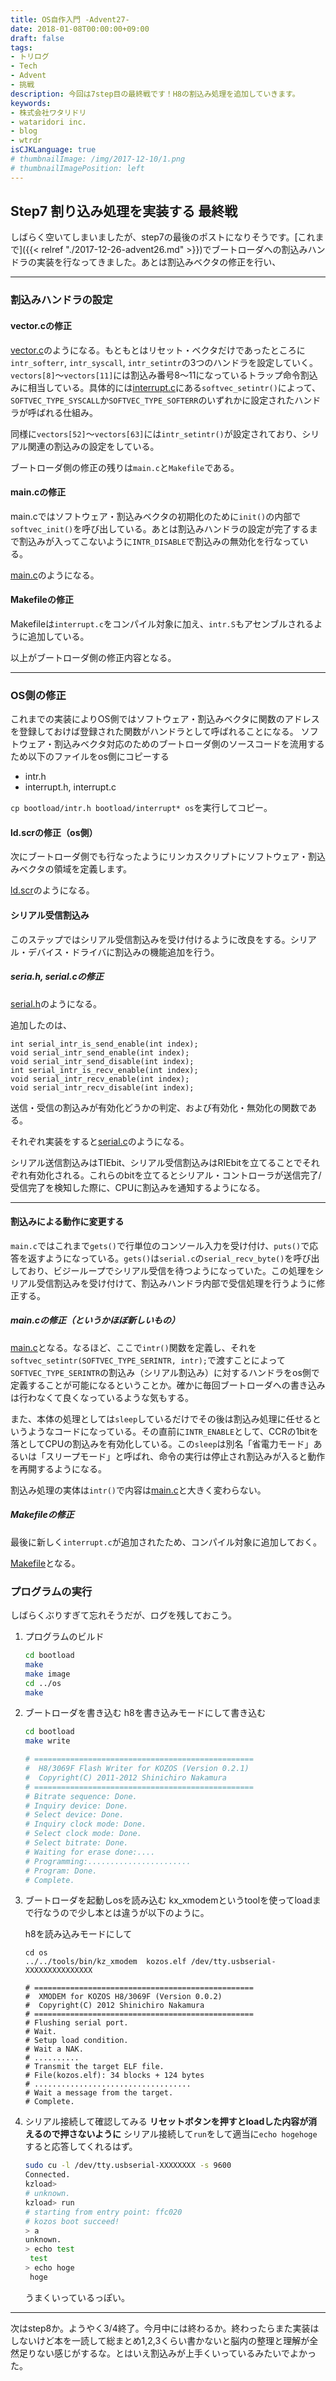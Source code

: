 ```yaml
---
title: OS自作入門 -Advent27-
date: 2018-01-08T00:00:00+09:00
draft: false
tags:
- トリログ
- Tech
- Advent
- 挑戦
description: 今回は7step目の最終戦です！H8の割込み処理を追加していきます。
keywords:
- 株式会社ワタリドリ
- wataridori inc.
- blog
- wtrdr
isCJKLanguage: true
# thumbnailImage: /img/2017-12-10/1.png
# thumbnailImagePosition: left
---
```


## Step7 割り込み処理を実装する 最終戦

しばらく空いてしまいましたが、step7の最後のポストになりそうです。[これまで]({{< relref "./2017-12-26-advent26.md" >}})でブートローダへの割込みハンドラの実装を行なってきました。あとは割込みベクタの修正を行い、

-------------------

### 割込みハンドラの設定

#### vector.cの修正

[vector.c](https://github.com/wtrdr/os-advent2017/tree/master/07/bootload/vector.c)のようになる。もともとはリセット・ベクタだけであったところに`intr_softerr`, `intr_syscall`, `intr_setintr`の3つのハンドラを設定していく。`vectors[8]`〜`vectors[11]`には割込み番号8〜11になっているトラップ命令割込みに相当している。具体的には[interrupt.c](https://github.com/wtrdr/os-advent2017/tree/master/07/bootload/interrupt.c)にある`softvec_setintr()`によって、`SOFTVEC_TYPE_SYSCALL`か`SOFTVEC_TYPE_SOFTERR`のいずれかに設定されたハンドラが呼ばれる仕組み。

同様に`vectors[52]`〜`vectors[63]`には`intr_setintr()`が設定されており、シリアル関連の割込みの設定をしている。

ブートローダ側の修正の残りは`main.c`と`Makefile`である。

#### main.cの修正

main.cではソフトウェア・割込みベクタの初期化のために`init()`の内部で`softvec_init()`を呼び出している。あとは割込みハンドラの設定が完了するまで割込みが入ってこないように`INTR_DISABLE`で割込みの無効化を行なっている。

[main.c](https://github.com/wtrdr/os-advent2017/tree/master/07/bootload/main.c)のようになる。

#### Makefileの修正

Makefileは`interrupt.c`をコンパイル対象に加え、`intr.S`もアセンブルされるように追加している。

以上がブートローダ側の修正内容となる。

---------------------------

### OS側の修正

これまでの実装によりOS側ではソフトウェア・割込みベクタに関数のアドレスを登録しておけば登録された関数がハンドラとして呼ばれることになる。
ソフトウェア・割込みベクタ対応のためのブートローダ側のソースコードを流用するため以下のファイルをos側にコピーする

- intr.h
- interrupt.h, interrupt.c

`cp bootload/intr.h bootload/interrupt* os`を実行してコピー。


#### ld.scrの修正（os側）

次にブートローダ側でも行なったようにリンカスクリプトにソフトウェア・割込みベクタの領域を定義します。

[ld.scr](https://github.com/wtrdr/os-advent2017/tree/master/07/os/ld.scr)のようになる。

#### シリアル受信割込み

このステップではシリアル受信割込みを受け付けるように改良をする。シリアル・デバイス・ドライバに割込みの機能追加を行う。

##### seria.h, serial.cの修正

[serial.h](https://github.com/wtrdr/os-advent2017/tree/master/07/os/serial.h)のようになる。

追加したのは、

```
int serial_intr_is_send_enable(int index);
void serial_intr_send_enable(int index);
void serial_intr_send_disable(int index);
int serial_intr_is_recv_enable(int index);
void serial_intr_recv_enable(int index);
void serial_intr_recv_disable(int index);
```

送信・受信の割込みが有効化どうかの判定、および有効化・無効化の関数である。

それぞれ実装をすると[serial.c](https://github.com/wtrdr/os-advent2017/tree/master/07/os/serial.c)のようになる。

シリアル送信割込みはTIEbit、シリアル受信割込みはRIEbitを立てることでそれぞれ有効化される。これらのbitを立てるとシリアル・コントローラが送信完了/受信完了を検知した際に、CPUに割込みを通知するようになる。

-------

#### 割込みによる動作に変更する

`main.c`ではこれまで`gets()`で行単位のコンソール入力を受け付け、`puts()`で応答を返すようになっている。`gets()`は`serial.c`の`serial_recv_byte()`を呼び出しており、ビジーループでシリアル受信を待つようになっていた。この処理をシリアル受信割込みを受け付けて、割込みハンドラ内部で受信処理を行うように修正する。

##### main.cの修正（というかほぼ新しいもの）

[main.c](https://github.com/wtrdr/os-advent2017/tree/master/07/os/main.c)となる。なるほど、ここで`intr()`関数を定義し、それを`softvec_setintr(SOFTVEC_TYPE_SERINTR, intr);`で渡すことによって`SOFTVEC_TYPE_SERINTR`の割込み（シリアル割込み）に対するハンドラをos側で定義することが可能になるということか。確かに毎回ブートローダへの書き込みは行わなくて良くなっているような気もする。

また、本体の処理としては`sleep`しているだけでその後は割込み処理に任せるというようなコードになっている。その直前に`INTR_ENABLE`として、CCRの1bitを落としてCPUの割込みを有効化している。この`sleep`は別名「省電力モード」あるいは「スリープモード」と呼ばれ、命令の実行は停止され割込みが入ると動作を再開するようになる。

割込み処理の実体は`intr()`で内容は[main.c](https://github.com/wtrdr/os-advent2017/tree/master/06/os/main.c)と大きく変わらない。

##### Makefileの修正

最後に新しく`interrupt.c`が追加されたため、コンパイル対象に追加しておく。

[Makefile](https://github.com/wtrdr/os-advent2017/tree/master/07/os/Makefile)となる。

### プログラムの実行

しばらくぶりすぎて忘れそうだが、ログを残しておこう。

1. プログラムのビルド
      ```sh
      cd bootload
      make
      make image
      cd ../os
      make
      ```
1. ブートローダを書き込む
      h8を書き込みモードにして書き込む
      ```sh
      cd bootload
      make write

      # =================================================
      #  H8/3069F Flash Writer for KOZOS (Version 0.2.1)
      #  Copyright(C) 2011-2012 Shinichiro Nakamura
      # =================================================
      # Bitrate sequence: Done.
      # Inquiry device: Done.
      # Select device: Done.
      # Inquiry clock mode: Done.
      # Select clock mode: Done.
      # Select bitrate: Done.
      # Waiting for erase done:....
      # Programming:.......................
      # Program: Done.
      # Complete.
      ```

1. ブートローダを起動しosを読み込む
      kx_xmodemというtoolを使ってloadまで行なうので少し本とは違うが以下のように。

      h8を読み込みモードにして
      ```
      cd os
      ../../tools/bin/kz_xmodem  kozos.elf /dev/tty.usbserial-XXXXXXXXXXXXXXX

      # =================================================
      #  XMODEM for KOZOS H8/3069F (Version 0.0.2)
      #  Copyright(C) 2012 Shinichiro Nakamura
      # =================================================
      # Flushing serial port.
      # Wait.
      # Setup load condition.
      # Wait a NAK.
      # ..........
      # Transmit the target ELF file.
      # File(kozos.elf): 34 blocks + 124 bytes
      # ...................................
      # Wait a message from the target.
      # Complete.
      ```

1. シリアル接続して確認してみる
      **リセットボタンを押すとloadした内容が消えるので押さないように**
      シリアル接続して`run`をして適当に`echo hogehoge`すると応答してくれるはず。

      ```sh
      sudo cu -l /dev/tty.usbserial-XXXXXXXX -s 9600
      Connected.
      kzload>
      # unknown.
      kzload> run
      # starting from entry point: ffc020
      # kozos boot succeed!
      > a
      unknown.
      > echo test
       test
      > echo hoge
       hoge
      ```

      うまくいっているっぽい。

------------------

次はstep8か。ようやく3/4終了。今月中には終わるか。終わったらまた実装はしないけど本を一読して総まとめ1,2,3くらい書かないと脳内の整理と理解が全然足りない感じがするな。とはいえ割込みが上手くいっているみたいでよかった。
